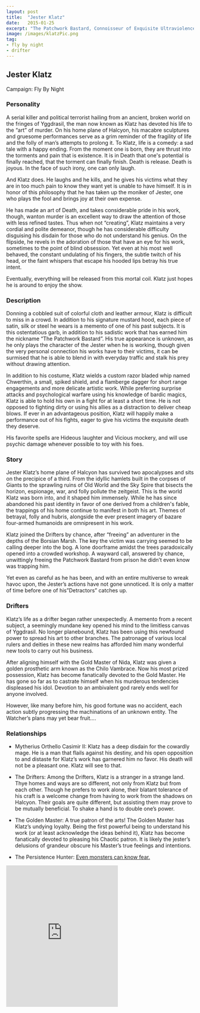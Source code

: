 ```yaml
---
layout: post
title:  "Jester Klatz"
date:   2015-01-25
excerpt: "The Patchwork Bastard, Connoisseur of Exquisite Ultraviolence"
image: /images/klatzPic.png
tag:
- fly by night
- drifter 
---
```


## Jester Klatz

Campaign: Fly By Night

### Personality

A serial killer and political terrorist hailing from an ancient, broken world on the fringes of Yggdrasil, the man now known as Klatz has devoted his life to the “art” of murder. On his home plane of Halcyon, his macabre sculptures and gruesome performances serve as a grim reminder of the fragility of life and the folly of man’s attempts to prolong it. To Klatz, life is a comedy: a sad tale with a happy ending. From the moment one is born, they are thrust into the torments and pain that is existence. It is in Death that one's potential is finally reached, that the torment can finally finish. Death is release. Death is joyous. In the face of such irony, one can only laugh.

And Klatz does. He laughs and he kills, and he gives his victims what they are in too much pain to know they want yet is unable to have himself. It is in honor of this philosophy that he has taken up the moniker of Jester, one who plays the fool and brings joy at their own expense.

He has made an art of Death, and takes considerable pride in his work, though, wanton murder is an excellent way to draw the attention of those with less refined tastes. Thus when not “creating”, Klatz maintains a very cordial and polite demeanor, though he has considerable difficulty disguising his disdain for those who do not understand his genius. On the flipside, he revels in the adoration of those that have an eye for his work, sometimes to the point of blind obsession. Yet even at his most well behaved, the constant undulating of his fingers, the subtle twitch of his head, or the faint whispers that escape his hooded lips betray his true intent.

Eventually, everything will be released from this mortal coil. Klatz just hopes he is around to enjoy the show.

### Description

Donning a cobbled suit of colorful cloth and leather armour, Klatz is difficult to miss in a crowd. In addition to his signature mustard hood, each piece of satin, silk or steel he wears is a memento of one of his past subjects. It is this ostentatious garb, in addition to his sadistic work that has earned him the nickname “The Patchwork Bastard”. His true appearance is unknown, as he only plays the character of the Jester when he is working, though given the very personal connection his works have to their victims, it can be surmised that he is able to blend in with everyday traffic and stalk his prey without drawing attention. 

In addition to his costume, Klatz wields a custom razor bladed whip named Chwerthin, a small, spiked shield, and a flamberge dagger for short range engagements and more delicate artistic work. While preferring surprise attacks and psychological warfare using his knowledge of bardic magics, Klatz is able to hold his own in a fight for at least a short time. He is not opposed to fighting dirty or using his allies as a distraction to deliver cheap blows. If ever in an advantageous position, Klatz will happily make a performance out of his fights, eager to give his victims the exquisite death they deserve. 

His favorite spells are Hideous laughter and Vicious mockery, and will use psychic damage whenever possible to toy with his foes.


### Story

Jester Klatz’s home plane of Halcyon has survived two apocalypses and sits on the precipice of a third. From the idyllic hamlets built in the corpses of Giants to the sprawling ruins of Old World and the Sky Spire that bisects the horizon, espionage, war, and folly pollute the zeitgeist. This is the world Klatz was born into, and it shaped him immensely. While he has since abandoned his past identity in favor of one derived from a children's fable, the trappings of his home continue to manifest in both his art. Themes of betrayal, folly and hubris, alongside the ever present imagery of bazare four-armed humanoids are omnipresent in his work. 

Klatz joined the Drifters by chance, after “freeing” an adventurer in the depths of the Borsian Marsh. The key the victim was carrying seemed to be calling deeper into the bog. A lone doorframe amidst the trees paradoxically opened into a crowded workshop. A wayward call, answered by chance, unwittingly freeing the Patchwork Bastard from prison he didn’t even know was trapping him.

Yet even as careful as he has been, and with an entire multiverse to wreak havoc upon, the Jester’s actions have not gone unnoticed. It is only a matter of time before one of his”Detractors” catches up.


### Drifters

Klatz’s life as a drifter began rather unexpectedly. A memento from a recent subject, a seemingly mundane key opened his mind to the limitless canvas of Yggdrasil. No longer planebound, Klatz has been using this newfound power to spread his art to other branches. 
The patronage of various local rulers and deities in these new realms has afforded him many wonderful new tools to carry out his business. 

After aligning himself with the Gold Master of Nida, Klatz was given a golden prosthetic arm known as the Chilo Vambrace. Now his most prized possession, Klatz has become fanatically devoted to the Gold Master. He has gone so far as to castrate himself when his murderous tendencies displeased his idol. Devotion to an ambivalent god rarely ends well for anyone involved.

However, like many before him, his good fortune was no accident, each action subtly progressing the machinations of an unknown entity. The Watcher’s plans may yet bear fruit....


### Relationships

- Mytherius Orthello Casimir II: Klatz has a deep disdain for the cowardly mage. He is a man that flails against his destiny, and his open opposition to and distaste for Klatz’s work has garnered him no favor. His death will not be a pleasant one. Klatz will see to that.

- The Drifters: Among the Drifters, Klatz is a stranger in a strange land. Thye homes and ways are so different, not only from Klatz but from each other. Though he prefers to work alone, their blatant tolerance of his craft is a welcome change from having to work from the shadows on Halcyon. Their goals are quite different, but assisting them may prove to be mutually beneficial. To shake a hand is to double one’s power.

- The Golden Master: A true patron of the arts! The Golden Master has Klatz’s undying loyalty. Being the first powerful being to understand his work (or at least acknowledge the ideas behind it), Klatz has become fanatically devoted to pleasing his Chaotic patron. It is likely the jester’s delusions of grandeur obscure his Master’s true feelings and intentions. 

- The Persistence Hunter: <a href="https://drifter-handbook.github.io/DontBlink.html"> Even monsters can know fear.</a>

<iframe src="https://open.spotify.com/embed/playlist/1hs9tFnz4dIR4UgCophOKf" width="300" height="380" frameborder="0" allowtransparency="true" allow="encrypted-media"></iframe>
